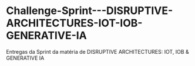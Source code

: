 # Challenge-Sprint---DISRUPTIVE-ARCHITECTURES-IOT-IOB-GENERATIVE-IA
Entregas da Sprint da matéria de DISRUPTIVE ARCHITECTURES: IOT, IOB &amp; GENERATIVE IA
